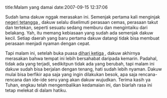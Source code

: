 title:Malam yang damai
date:2007-09-15 12:37:06

Sudah lama dakuw nggak merasakan ini. Semenjak pertama kali menginjak
<abbr title="Nilai, Malaysia">
 negeri tetangga
</abbr>
, dakuw selalu diselimuti perasaan cemas, perasaan takut dan tertekan, seperti sesuatu sedang memburu dan mengintaiku dari belakang. Yah, itu memang kebiasaan yang sudah ada semenjak dakuw kecil. Setiap daerah yang baru pertama dakuw datangi tidak bisa membuat perasaan menjadi nyaman dengan cepat.
<!--more-->
Tapi malam ini, setelah buka puasa
<abbr title="15 September 2007">
 dihari ketiga
</abbr>
, dakuw akhirnya merasakan bahwa tempat ini lebih bersahabat daripada kemarin. Padahal, tidak ada yang terjadi, sedikitpun tidak ada yang berubah, tapi malam ini dakuw sudah bisa berjalan dengan tenang, hati sudah lebih nyaman. Dakuw mulai bisa berfikir apa saja yang ingin dilakukan besok, apa saja rencana-rencana dan ide-ide seru yang akan dakuw wujudkan. Terima kasih ya Tuhan, engkau telah mengembalikan kedamaian ini, dan biarlah rasa ini tetap melekat di dalam hatiku.
